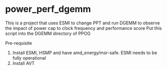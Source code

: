 # power_perf_dgemm

This is a project that uses ESMI to change PPT and run DGEMM to observe the impact of power cap to clock frequency and performance score
Put this script into the DGEMM directory of PPOG

Pre-requisite
1. Install ESMI, HSMP and have amd_energy/msr-safe. ESMI needs to be fully operational
2. Install AVT
   
